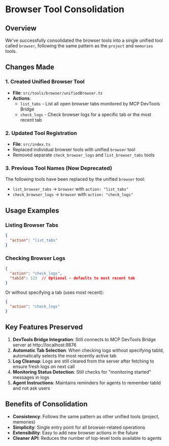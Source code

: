 # Browser Tool Consolidation

## Overview

We've successfully consolidated the browser tools into a single unified tool called `browser`, following the same pattern as the `project` and `memories` tools.

## Changes Made

### 1. Created Unified Browser Tool
- **File**: `src/tools/browser/unifiedBrowser.ts`
- **Actions**: 
  - `list_tabs` - List all open browser tabs monitored by MCP DevTools Bridge
  - `check_logs` - Check browser logs for a specific tab or the most recent tab

### 2. Updated Tool Registration
- **File**: `src/index.ts`
- Replaced individual browser tools with unified `browser` tool
- Removed separate `check_browser_logs` and `list_browser_tabs` tools

### 3. Previous Tool Names (Now Deprecated)
The following tools have been replaced by the unified `browser` tool:
- `list_browser_tabs` → `browser` with `action: "list_tabs"`
- `check_browser_logs` → `browser` with `action: "check_logs"`

## Usage Examples

### Listing Browser Tabs
```json
{
  "action": "list_tabs"
}
```

### Checking Browser Logs
```json
{
  "action": "check_logs",
  "tabId": 123  // Optional - defaults to most recent tab
}
```

Or without specifying a tab (uses most recent):
```json
{
  "action": "check_logs"
}
```

## Key Features Preserved

1. **DevTools Bridge Integration**: Still connects to MCP DevTools Bridge server at http://localhost:9876
2. **Automatic Tab Selection**: When checking logs without specifying tabId, automatically selects the most recently active tab
3. **Log Cleanup**: Logs are still cleared from the server after fetching to ensure fresh logs on next call
4. **Monitoring Status Detection**: Still checks for "monitoring started" messages in logs
5. **Agent Instructions**: Maintains reminders for agents to remember tabId and not ask users

## Benefits of Consolidation

- **Consistency**: Follows the same pattern as other unified tools (project, memories)
- **Simplicity**: Single entry point for all browser-related operations
- **Extensibility**: Easy to add new browser actions in the future
- **Cleaner API**: Reduces the number of top-level tools available to agents 